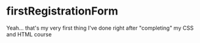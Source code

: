 # firstRegistrationForm
Yeah... that's my very first thing I've done right after "completing" my CSS and HTML course
